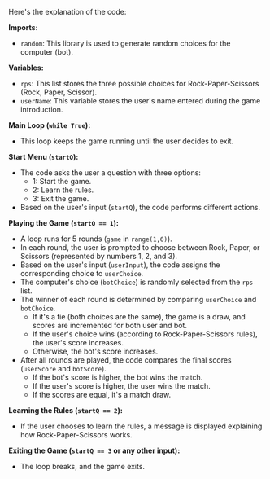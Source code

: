 Here's the explanation of the code:

**Imports:**

* `random`: This library is used to generate random choices for the computer (bot).

**Variables:**

* `rps`: This list stores the three possible choices for Rock-Paper-Scissors (Rock, Paper, Scissor).
* `userName`: This variable stores the user's name entered during the game introduction.

**Main Loop (`while True`):**

* This loop keeps the game running until the user decides to exit.

**Start Menu (`startQ`):**

* The code asks the user a question with three options:
    * 1: Start the game.
    * 2: Learn the rules.
    * 3: Exit the game.
* Based on the user's input (`startQ`), the code performs different actions.

**Playing the Game (`startQ == 1`):**

* A loop runs for 5 rounds (`game` in `range(1,6)`).
* In each round, the user is prompted to choose between Rock, Paper, or Scissors (represented by numbers 1, 2, and 3).
* Based on the user's input (`userInput`), the code assigns the corresponding choice to `userChoice`.
* The computer's choice (`botChoice`) is randomly selected from the `rps` list.
* The winner of each round is determined by comparing `userChoice` and `botChoice`.
    * If it's a tie (both choices are the same), the game is a draw, and scores are incremented for both user and bot.
    * If the user's choice wins (according to Rock-Paper-Scissors rules), the user's score increases.
    * Otherwise, the bot's score increases.
* After all rounds are played, the code compares the final scores (`userScore` and `botScore`).
    * If the bot's score is higher, the bot wins the match.
    * If the user's score is higher, the user wins the match.
    * If the scores are equal, it's a match draw.

**Learning the Rules (`startQ == 2`):**

* If the user chooses to learn the rules, a message is displayed explaining how Rock-Paper-Scissors works.

**Exiting the Game (`startQ == 3` or any other input):**

* The loop breaks, and the game exits.